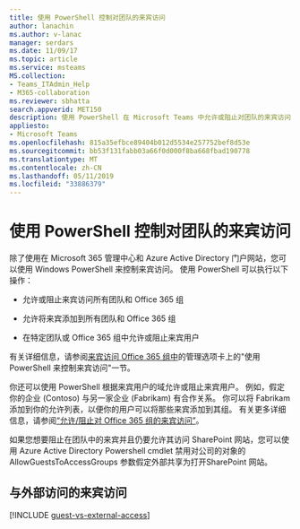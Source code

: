```yaml
---
title: 使用 PowerShell 控制对团队的来宾访问
author: lanachin
ms.author: v-lanac
manager: serdars
ms.date: 11/09/17
ms.topic: article
ms.service: msteams
MS.collection:
- Teams_ITAdmin_Help
- M365-collaboration
ms.reviewer: sbhatta
search.appverid: MET150
description: 使用 PowerShell 在 Microsoft Teams 中允许或阻止对团队的来宾访问
appliesto:
- Microsoft Teams
ms.openlocfilehash: 815a35efbce89404b012d5534e257752bef8d53e
ms.sourcegitcommit: bb53f131fabb03a66f0d000f8ba668fbad190778
ms.translationtype: MT
ms.contentlocale: zh-CN
ms.lasthandoff: 05/11/2019
ms.locfileid: "33886379"
---
```

<a name="use-powershell-to-control-guest-access-to-a-team"></a>使用 PowerShell 控制对团队的来宾访问
================================================

除了使用在 Microsoft 365 管理中心和 Azure Active Directory 门户网站，您可以使用 Windows PowerShell 来控制来宾访问。 使用 PowerShell 可以执行以下操作：
  
- 允许或阻止来宾访问所有团队和 Office 365 组
    
- 允许将来宾添加到所有团队和 Office 365 组
      
- 在特定团队或 Office 365 组中允许或阻止来宾用户
    
有关详细信息，请参阅[来宾访问 Office 365 组中](https://support.office.com/article/Use-PowerShell-to-control-guest-access-bfc7a840-868f-4fd6-a390-f347bf51aff6#bkmk_usepowershell)的管理选项卡上的"使用 PowerShell 来控制来宾访问"一节。
  
你还可以使用 PowerShell 根据来宾用户的域允许或阻止来宾用户。 例如，假定你的企业 (Contoso) 与另一家企业 (Fabrikam) 有合作关系。 你可以将 Fabrikam 添加到你的允许列表，以便你的用户可以将那些来宾添加到其组。 有关更多详细信息，请参阅[“允许/阻止对 Office 365 组的来宾访问”](https://go.microsoft.com/fwlink/?linkid=854001)。
  
如果您想要阻止在团队中的来宾并且仍要允许其访问 SharePoint 网站，您可以使用 Azure Active Directory Powershell cmdlet 禁用对公司的对象的 AllowGuestsToAccessGroups 参数假定外部共享为打开SharePoint 网站。   

## <a name="guest-access-vs-external-access"></a>与外部访问的来宾访问

[!INCLUDE [guest-vs-external-access](includes/guest-vs-external-access.md)]
